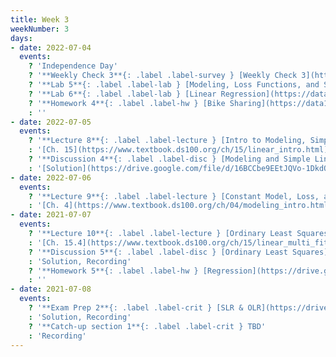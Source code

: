 ```yaml
---
title: Week 3
weekNumber: 3
days:
- date: 2022-07-04
  events:
    ? 'Independence Day'
    ? '**Weekly Check 3**{: .label .label-survey } [Weekly Check 3](https://forms.gle/ixVafD9nXcPoCytq8)'
    ? '**Lab 5**{: .label .label-lab } [Modeling, Loss Functions, and Summary Statistics](https://data100.datahub.berkeley.edu/hub/user-redirect/git-pull?repo=https%3A%2F%2Fgithub.com%2FDS-100%2Fsu22&branch=main&urlpath=lab%2Ftree%2Fsu22%2Flab%2Flab05%2Flab05.ipynb) (due Jul 9)'
    ? '**Lab 6**{: .label .label-lab } [Linear Regression](https://data100.datahub.berkeley.edu/hub/user-redirect/git-pull?repo=https%3A%2F%2Fgithub.com%2FDS-100%2Fsu22&branch=main&urlpath=lab%2Ftree%2Fsu22%2Flab%2Flab06%2Flab06.ipynb) (due Jul 9)'
    ? '**Homework 4**{: .label .label-hw } [Bike Sharing](https://data100.datahub.berkeley.edu/hub/user-redirect/git-pull?repo=https%3A%2F%2Fgithub.com%2FDS-100%2Fsu22&branch=main&urlpath=lab%2Ftree%2Fsu22%2Fhw%2Fhw04%2Fhw04.ipynb) (due Jul 7)'
    : '' 
- date: 2022-07-05
  events:
    ? '**Lecture 8**{: .label .label-lecture } [Intro to Modeling, Simple Linear Regression](lecture/lec08)'
    : '[Ch. 15](https://www.textbook.ds100.org/ch/15/linear_intro.html)'
    ? '**Discussion 4**{: .label .label-disc } [Modeling and Simple Linear Regression](https://drive.google.com/file/d/1vRlHQNtX_eTwZEfzGr7A-OSSiZsSq2lr/view?usp=sharing)'
    : '[Solution](https://drive.google.com/file/d/16BCCbe9EEtJQVo-1DkdQAyJlZ8DB32su/view?usp=sharing), [Recording](https://edstem.org/us/courses/23165/discussion/1592785)'
- date: 2022-07-06
  events:
    ? '**Lecture 9**{: .label .label-lecture } [Constant Model, Loss, and Transformations](lecture/lec09)'
    : '[Ch. 4](https://www.textbook.ds100.org/ch/04/modeling_intro.html)'
- date: 2021-07-07
  events:
    ? '**Lecture 10**{: .label .label-lecture } [Ordinary Least Squares](lecture/lec10) (Multiple Linear Regression)'
    : '[Ch. 15.4](https://www.textbook.ds100.org/ch/15/linear_multi_fit.html), [19.1](https://www.textbook.ds100.org/ch/19/mult_model.html)'
    ? '**Discussion 5**{: .label .label-disc } [Ordinary Least Squares](https://drive.google.com/file/d/15T5YZznZ5i5PP3RP2iOzQlCfdEWVXPLW/view?usp=sharing)'
    : 'Solution, Recording'
    ? '**Homework 5**{: .label .label-hw } [Regression](https://drive.google.com/file/d/1iyxMaA8VHzZcVHJV-qd5m9rcE-1mwxeC/view?usp=sharing) (On paper) (due Jul 11)'
    : ''
- date: 2021-07-08
  events:
    ? '**Exam Prep 2**{: .label .label-crit } [SLR & OLR](https://drive.google.com/file/d/1VRBUuucOZLVR5LMPeRi2IgIStfq2lSPb/view?usp=sharing)'
    : 'Solution, Recording'
    ? '**Catch-up section 1**{: .label .label-crit } TBD'
    : 'Recording'
---
```

